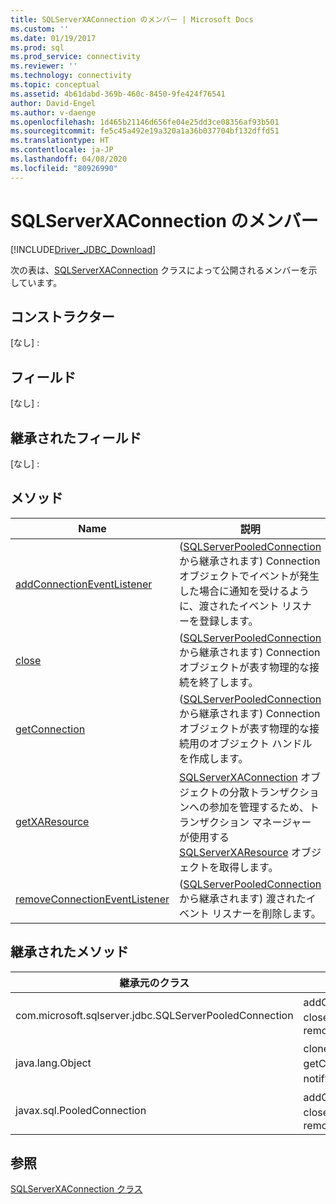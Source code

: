 ```yaml
---
title: SQLServerXAConnection のメンバー | Microsoft Docs
ms.custom: ''
ms.date: 01/19/2017
ms.prod: sql
ms.prod_service: connectivity
ms.reviewer: ''
ms.technology: connectivity
ms.topic: conceptual
ms.assetid: 4b61dabd-369b-460c-8450-9fe424f76541
author: David-Engel
ms.author: v-daenge
ms.openlocfilehash: 1d465b21146d656fe04e25dd3ce08356af93b501
ms.sourcegitcommit: fe5c45a492e19a320a1a36b037704bf132dffd51
ms.translationtype: HT
ms.contentlocale: ja-JP
ms.lasthandoff: 04/08/2020
ms.locfileid: "80926990"
---
```

# <a name="sqlserverxaconnection-members"></a>SQLServerXAConnection のメンバー
[!INCLUDE[Driver_JDBC_Download](../../../includes/driver_jdbc_download.md)]

  次の表は、[SQLServerXAConnection](../../../connect/jdbc/reference/sqlserverxaconnection-class.md) クラスによって公開されるメンバーを示しています。  
  
## <a name="constructors"></a>コンストラクター  
 [なし] :  
  
## <a name="fields"></a>フィールド  
 [なし] :  
  
## <a name="inherited-fields"></a>継承されたフィールド  
 [なし] :  
  
## <a name="methods"></a>メソッド  
  
|Name|説明|  
|----------|-----------------|  
|[addConnectionEventListener](../../../connect/jdbc/reference/addconnectioneventlistener-method-sqlserverpooledconnection.md)|([SQLServerPooledConnection](../../../connect/jdbc/reference/sqlserverpooledconnection-class.md) から継承されます) Connection オブジェクトでイベントが発生した場合に通知を受けるように、渡されたイベント リスナーを登録します。|  
|[close](../../../connect/jdbc/reference/close-method-sqlserverpooledconnection.md)|([SQLServerPooledConnection](../../../connect/jdbc/reference/sqlserverpooledconnection-class.md) から継承されます) Connection オブジェクトが表す物理的な接続を終了します。|  
|[getConnection](../../../connect/jdbc/reference/getconnection-method-sqlserverpooledconnection.md)|([SQLServerPooledConnection](../../../connect/jdbc/reference/sqlserverpooledconnection-class.md) から継承されます) Connection オブジェクトが表す物理的な接続用のオブジェクト ハンドルを作成します。|  
|[getXAResource](../../../connect/jdbc/reference/getxaresource-method-sqlserverxaconnection.md)|[SQLServerXAConnection](../../../connect/jdbc/reference/sqlserverxaresource-class.md) オブジェクトの分散トランザクションへの参加を管理するため、トランザクション マネージャーが使用する [SQLServerXAResource](../../../connect/jdbc/reference/sqlserverxaconnection-class.md) オブジェクトを取得します。|  
|[removeConnectionEventListener](../../../connect/jdbc/reference/removeconnectioneventlistener-method-sqlserverpooledconnection.md)|([SQLServerPooledConnection](../../../connect/jdbc/reference/sqlserverpooledconnection-class.md) から継承されます) 渡されたイベント リスナーを削除します。|  
  
## <a name="inherited-methods"></a>継承されたメソッド  
  
|継承元のクラス|メソッド|  
|---------------------------|-------------|  
|com.microsoft.sqlserver.jdbc.SQLServerPooledConnection|addConnectionEventListener、close、getConnection、removeConnectionEventListener|  
|java.lang.Object|clone、equals、finalize、getClass、hashCode、notify、notifyAll、toString、wait|  
|javax.sql.PooledConnection|addConnectionEventListener、close、getConnection、removeConnectionEventListener|  
  
## <a name="see-also"></a>参照  
 [SQLServerXAConnection クラス](../../../connect/jdbc/reference/sqlserverxaconnection-class.md)  
  
  

